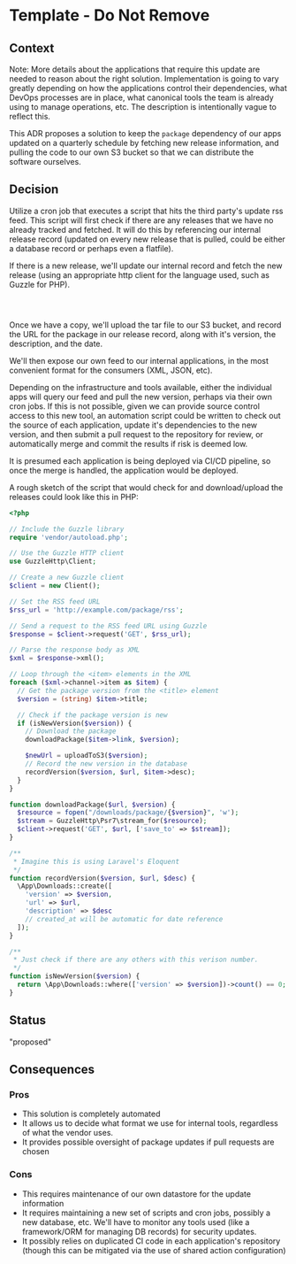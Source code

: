 # Template - Do Not Remove

## Context

Note: More details about the applications that require this update are needed to reason about the right solution. Implementation is going to vary greatly depending on how the applications control their dependencies, what DevOps processes are in place, what canonical tools the team is already using to manage operations, etc. The description is intentionally vague to reflect this.

This ADR proposes a solution to keep the `package` dependency of our apps updated on a quarterly schedule by fetching new release information, and pulling the code to our own S3 bucket so that we can distribute the software ourselves.

## Decision

Utilize a cron job that executes a script that hits the third party's update rss feed. This script will first check if there are any releases that we have no already tracked and fetched. It will do this by referencing our internal release record (updated on every new release that is pulled, could be either a database record or perhaps even a flatfile).

If there is a new release, we'll update our internal record and fetch the new release (using an appropriate http client for the language used, such as Guzzle for PHP).

```php




```
Once we have a copy, we'll upload the tar file to our S3 bucket, and record the URL for the package in our release record, along with it's version, the description, and the date.

We'll then expose our own feed to our internal applications, in the most convenient format for the consumers (XML, JSON, etc).

Depending on the infrastructure and tools available, either the individual apps will query our feed and pull the new version, perhaps via their own cron jobs. If this is not possible, given we can provide source control access to this new tool, an automation script could be written to check out the source of each application, update it's dependencies to the new version, and then submit a pull request to the repository for review, or automatically merge and commit the results if risk is deemed low.

It is presumed each application is being deployed via CI/CD pipeline, so once the merge is handled, the application would be deployed.

A rough sketch of the script that would check for and download/upload the releases could look like this in PHP:

```php
<?php

// Include the Guzzle library
require 'vendor/autoload.php';

// Use the Guzzle HTTP client
use GuzzleHttp\Client;

// Create a new Guzzle client
$client = new Client();

// Set the RSS feed URL
$rss_url = 'http://example.com/package/rss';

// Send a request to the RSS feed URL using Guzzle
$response = $client->request('GET', $rss_url);

// Parse the response body as XML
$xml = $response->xml();

// Loop through the <item> elements in the XML
foreach ($xml->channel->item as $item) {
  // Get the package version from the <title> element
  $version = (string) $item->title;

  // Check if the package version is new
  if (isNewVersion($version)) {
    // Download the package
    downloadPackage($item->link, $version);

    $newUrl = uploadToS3($version);
    // Record the new version in the database
    recordVersion($version, $url, $item->desc);
  }
}

function downloadPackage($url, $version) {
  $resource = fopen("/downloads/package/{$version}", 'w');
  $stream = GuzzleHttp\Psr7\stream_for($resource);
  $client->request('GET', $url, ['save_to' => $stream]);
}

/**
 * Imagine this is using Laravel's Eloquent
 */
function recordVersion($version, $url, $desc) {
  \App\Downloads::create([
    'version' => $version,
    'url' => $url,
    'description' => $desc
    // created_at will be automatic for date reference
  ]);
}

/**
 * Just check if there are any others with this verison number.
 */
function isNewVersion($version) {
  return \App\Downloads::where(['version' => $version])->count() == 0;
}

```

## Status

"proposed"

## Consequences

### Pros

* This solution is completely automated
* It allows us to decide what format we use for internal tools, regardless of what the vendor uses.
* It provides possible oversight of package updates if pull requests are chosen

### Cons

* This requires maintenance of our own datastore for the update information
* It requires maintaining a new set of scripts and cron jobs, possibly a new database, etc. We'll have to monitor any tools used (like a framework/ORM for managing DB records) for security updates.
* It possibly relies on duplicated CI code in each application's repository (though this can be mitigated via the use of shared action configuration)
